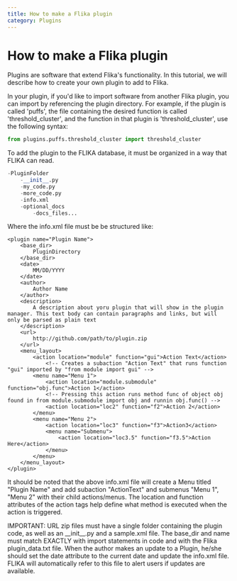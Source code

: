 ```yaml
---
title: How to make a Flika plugin
category: Plugins
---
```


# How to make a Flika plugin

Plugins are software that extend Flika's functionality.  In this tutorial, we will describe how to create your own plugin to add to Flika.

In your plugin, if you'd like to import software from another Flika plugin, you can import by referencing the plugin directory.  For example, if the plugin is called 'puffs', the file containing the desired function is called 'threshold_cluster', and the function in that plugin is 'threshold_cluster', use the following syntax:


```python
from plugins.puffs.threshold_cluster import threshold_cluster
```

To add the plugin to the FLIKA database, it must be organized in a way that FLIKA can read.


```python
-PluginFolder
    -__init__.py
    -my_code.py
    -more_code.py
    -info.xml
    -optional_docs
        -docs_files...
```

Where the info.xml file must be be structured like:


```
<plugin name="Plugin Name">
	<base_dir>
		PluginDirectory
	</base_dir>
	<date>
		MM/DD/YYYY
	</date>
	<author>
		Author Name
	</author>
	<description>
		A description about yoru plugin that will show in the plugin manager. This text body can contain paragraphs and links, but will only be parsed as plain text
	</description>
	<url>
		http://github.com/path/to/plugin.zip
	</url>
	<menu_layout>
		<action location="module" function="gui">Action Text</action>
			<!-- Creates a subaction "Action Text" that runs function "gui" imported by "from module import gui" -->
		<menu name="Menu 1">
			<action location="module.submodule" function="obj.func">Action 1</action>
			<!-- Pressing this action runs method func of object obj found in from module.submodule import obj and runnin obj.func() -->
			<action location="loc2" function="f2">Action 2</action>
		</menu>
		<menu name="Menu 2">
			<action location="loc3" function="f3">Action3</action>
			<menu name="Submenu">
				<action location="loc3.5" function="f3.5">Action Here</action>
			</menu>
		</menu>
	</menu_layout>
</plugin>
```

It should be noted that the above info.xml file will create a Menu titled "Plugin Name" and add subaction "ActionText" and submenus "Menu 1", "Menu 2" with their child actions/menus.  The location and function attributes of the action tags help define what method is executed when the action is triggered.

IMPORTANT: 
	URL zip files must have a single folder containing the plugin code, as well as an \_\_init\_\_.py and a sample.xml file.
	The base_dir and name must match EXACTLY with import statements in code and with the Flika plugin_data.txt file.
	When the author makes an update to a Plugin, he/she should set the date attribute to the current date and update the info.xml file.  FLIKA will automatically refer to this file to alert users if updates are available.

